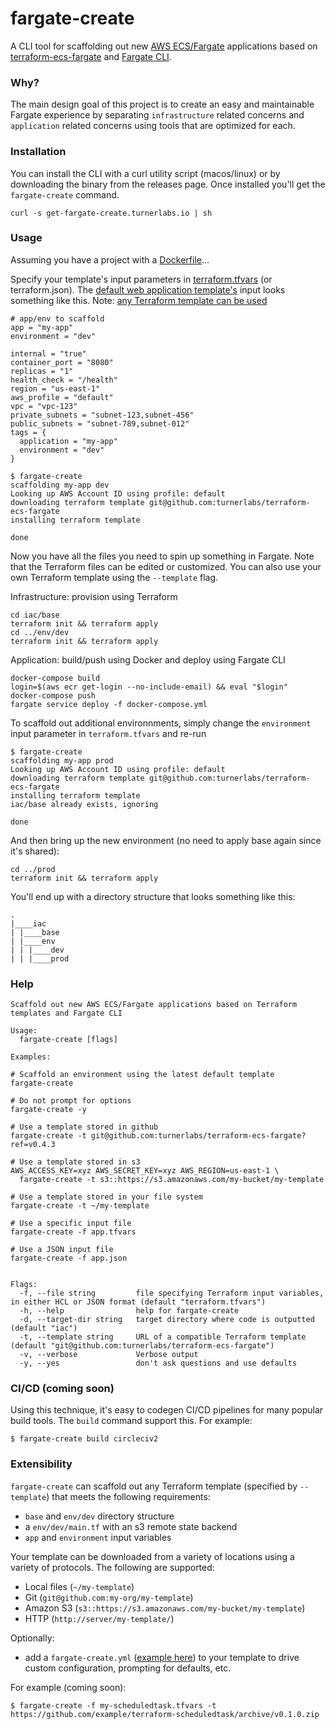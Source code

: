 fargate-create
==============

A CLI tool for scaffolding out new [AWS ECS/Fargate](https://aws.amazon.com/fargate/) applications based on [terraform-ecs-fargate](https://github.com/turnerlabs/terraform-ecs-fargate) and [Fargate CLI](https://github.com/turnerlabs/fargate).


### Why?

The main design goal of this project is to create an easy and maintainable Fargate experience by separating `infrastructure` related concerns and `application` related concerns using tools that are optimized for each.

### Installation

You can install the CLI with a curl utility script (macos/linux) or by downloading the binary from the releases page. Once installed you'll get the `fargate-create` command.

```
curl -s get-fargate-create.turnerlabs.io | sh
````

### Usage

Assuming you have a project with a [Dockerfile]()...

Specify your template's input parameters in [terraform.tfvars](https://www.terraform.io/docs/configuration/variables.html) (or terraform.json).  The [default web application template's](https://github.com/turnerlabs/terraform-ecs-fargate) input looks something like this. Note: [any Terraform template can be used](#Extensibility)

```hcl
# app/env to scaffold
app = "my-app"
environment = "dev"

internal = "true"
container_port = "8080"
replicas = "1"
health_check = "/health"
region = "us-east-1"
aws_profile = "default"
vpc = "vpc-123"
private_subnets = "subnet-123,subnet-456"
public_subnets = "subnet-789,subnet-012"
tags = {
  application = "my-app"
  environment = "dev"
}
```

```shell
$ fargate-create
scaffolding my-app dev
Looking up AWS Account ID using profile: default
downloading terraform template git@github.com:turnerlabs/terraform-ecs-fargate
installing terraform template

done
```

Now you have all the files you need to spin up something in Fargate. Note that the Terraform files can be edited or customized. You can also use your own Terraform template using the `--template` flag.

Infrastructure:  provision using Terraform
```shell
cd iac/base
terraform init && terraform apply
cd ../env/dev
terraform init && terraform apply
```

Application:  build/push using Docker and deploy using Fargate CLI
```shell
docker-compose build
login=$(aws ecr get-login --no-include-email) && eval "$login"
docker-compose push
fargate service deploy -f docker-compose.yml
```

To scaffold out additional environnments, simply change the `environment` input parameter in `terraform.tfvars` and re-run
```shell
$ fargate-create
scaffolding my-app prod
Looking up AWS Account ID using profile: default
downloading terraform template git@github.com:turnerlabs/terraform-ecs-fargate
installing terraform template
iac/base already exists, ignoring

done
```

And then bring up the new environment (no need to apply base again since it's shared):
```shell
cd ../prod
terraform init && terraform apply
```

You'll end up with a directory structure that looks something like this:
```
.
|____iac
| |____base
| |____env
| | |____dev
| | |____prod
```

### Help

```
Scaffold out new AWS ECS/Fargate applications based on Terraform templates and Fargate CLI

Usage:
  fargate-create [flags]

Examples:

# Scaffold an environment using the latest default template
fargate-create

# Do not prompt for options
fargate-create -y

# Use a template stored in github
fargate-create -t git@github.com:turnerlabs/terraform-ecs-fargate?ref=v0.4.3

# Use a template stored in s3
AWS_ACCESS_KEY=xyz AWS_SECRET_KEY=xyz AWS_REGION=us-east-1 \
  fargate-create -t s3::https://s3.amazonaws.com/my-bucket/my-template
	
# Use a template stored in your file system
fargate-create -t ~/my-template

# Use a specific input file
fargate-create -f app.tfvars

# Use a JSON input file
fargate-create -f app.json


Flags:
  -f, --file string         file specifying Terraform input variables, in either HCL or JSON format (default "terraform.tfvars")
  -h, --help                help for fargate-create
  -d, --target-dir string   target directory where code is outputted (default "iac")
  -t, --template string     URL of a compatible Terraform template (default "git@github.com:turnerlabs/terraform-ecs-fargate")
  -v, --verbose             Verbose output
  -y, --yes                 don't ask questions and use defaults
```


### CI/CD (coming soon)

Using this technique, it's easy to codegen CI/CD pipelines for many popular build tools.  The `build` command support this. For example:

```shell
$ fargate-create build circleciv2
```

### Extensibility

`fargate-create` can scaffold out any Terraform template (specified by `--template`) that meets the following requirements:

- `base` and `env/dev` directory structure 
- a `env/dev/main.tf` with an s3 remote state backend
- `app` and `environment` input variables

Your template can be downloaded from a variety of locations using a variety of protocols.  The following are supported:

- Local files (`~/my-template`)
- Git (`git@github.com:my-org/my-template`)
- Amazon S3 (`s3::https://s3.amazonaws.com/my-bucket/my-template`)
- HTTP (`http://server/my-template/`)

Optionally:

- add a `fargate-create.yml` ([example here](examples/fargate-create.yml)) to your template to drive custom configuration, prompting for defaults, etc. 

For example (coming soon):
```shell
$ fargate-create -f my-scheduledtask.tfvars -t https://github.com/example/terraform-scheduledtask/archive/v0.1.0.zip
```

